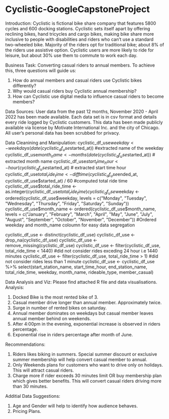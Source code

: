 # Cyclistic-GoogleCapstoneProject

Introduction:
Cyclistic is fictional bike share company that features 5800 cycles and 600 docking stations. Cyclistic sets itself apart by offering reclining bikes, hand tricycles and cargo bikes, making bike share more inclusive to people with disabilities and riders who can’t use a standard two-wheeled bike. Majority of the riders opt for traditional bike; about 8% of the riders use assistive option. Cyclistic users are more likely to ride for leisure, but about 30% use them to commute to work each day.

Business Task:
Converting casual riders to annual members. To achieve this, three questions will guide us:
1. How do annual members and casual riders use Cyclistic bikes differently?
2. Why would casual riders buy Cyclistic annual membership?
3. How can Cyclistic use digital media to influence casual riders to become members?

Data Sources:
User data from the past 12 months, November 2020 - April 2022 has been made available. Each data set is in csv format and details every ride logged by Cyclistic customers. This data has been made publicly available via license by Motivate International Inc. and the city of Chicago. All user’s personal data has been scrubbed for privacy.

Data Cleanining and Manipulation:
cyclistic_df_use$weekday <- weekdays(date(cyclistic_df_use$started_at)) #extracted name of the weekday
cyclistic_df_use$month_name <- months(date(cyclistic_df_use$started_at)) # extracted month name
cyclistic_df_use$start_time_hour <- hour(cyclistic_df_use$started_at) # extracted start time hour
cyclistic_df_use$total_ride_time <- difftime(cyclistic_df_use$ended_at, cyclistic_df_use$started_at) / 60 #computed total ride time
cyclistic_df_use$total_ride_time <- as.integer(cyclistic_df_use$total_ride_time)
cyclistic_df_use$weekday <- ordered(cyclistic_df_use$weekday, levels = c("Monday", "Tuesday", "Wednesday", "Thursday", 
                                                                          "Friday", "Saturday", "Sunday"))
cyclistic_df_use$month_name <- ordered(cyclistic_df_use$month_name, levels = c("January", "February", "March",
                                                                     "April", "May", "June",
                                                                     "July", "August", "September",
                                                                     "October", "November", "December"))
#Ordered weekday and month_name coloumn for easy data segregation

cyclistic_df_use <- distinct(cyclistic_df_use)
cyclistic_df_use <- drop_na(cyclistic_df_use) 
cyclistic_df_use <- remove_missing(cyclistic_df_use) 
cyclistic_df_use <- filter(cyclistic_df_use, total_ride_time < 1440) #did not consider rides exceding 24 hour i.e 1440 minutes
cyclistic_df_use <- filter(cyclistic_df_use, total_ride_time > 1) #did not consider rides less than 1 minute
cyclistic_df_use <- cyclistic_df_use %>% select(start_station_name, start_time_hour, end_station_name,
                                                total_ride_time, weekday, month_name, rideable_type, member_casual)
                                                                                               
Data  Analysis and Viz:
Please find attached R file and data visualisations.
Analysis:
1. Docked Bike is the most rented bike of 3.
2. Casual member drive longer than annual member. Approximately twice.
3. Surge in number of rented bikes on saturday.
4. Annual member dominates on weekdays but casual member leaves annual member behind on weekends.
5. After 4:00pm in the evening, exponential increase is observed in riders percentage.
6. Exponential rise in riders percentage after month of June. 


Recommendations:
1. Riders likes biking in summers. Special summer discount or exclusive summer membership will help convert casual member to annual.
2. Only Weekends plans for customers who want to drive only on holidays. This will attract casual riders.
3. Charge more if rider exceeds 30 minutes limit OR buy membership plan which gives better benefits. This will convert casual riders driving more than 30 minutes.

Additial Data Suggestions:
1. Age and Gender will help to identify how audience behaves.
2. Pricing Plans.
